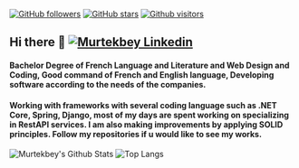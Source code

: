 [![GitHub followers](https://img.shields.io/github/followers/murtekbey?style=social)](https://github.com/murtekbey?tab=followers)
[![GitHub stars](https://img.shields.io/github/stars/murtekbey?style=social)](https://github.com/murtekbey?tab=repositories)
[![Github visitors](https://komarev.com/ghpvc/?username=murtekbey)](https://github.com/murtekbey)

## Hi there 👋 <a href="https://www.linkedin.com/in/murtekbey/" target="_blank" rel="nofollow"><img alt="Murtekbey Linkedin" src="https://github.com/WaylonWalker/WaylonWalker/raw/main/icon/linkedin.png?raw=true"/></a>

#### Bachelor Degree of French Language and Literature and Web Design and Coding, Good command of French and English language, Developing software according to the needs of the companies.

#### Working with frameworks with several coding language such as .NET Core, Spring, Django, most of my days are spent working on specializing in RestAPI services. I am also making improvements by applying SOLID principles. Follow my repositories if u would like to see my works.

![Murtekbey's Github Stats](https://github-readme-stats.vercel.app/api?username=murtekbey&show_icons=true&theme=dark&hide=prs&hide_border=true)
![Top Langs](https://github-readme-stats.vercel.app/api/top-langs/?username=murtekbey&layout=compact&theme=dark&hide_border=true)



<!--
**murtekbey/murtekbey** is a ✨ _special_ ✨ repository because its `README.md` (this file) appears on your GitHub profile.

Here are some ideas to get you started:

- 🔭 I’m currently working on ...
- 🌱 I’m currently learning ...
- 👯 I’m looking to collaborate on ...
- 🤔 I’m looking for help with ...
- 💬 Ask me about ...
- 📫 How to reach me: ...
- 😄 Pronouns: ...
- ⚡ Fun fact: ...
-->
